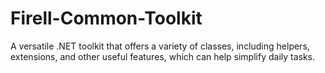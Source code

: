 # Firell-Common-Toolkit
A versatile .NET toolkit that offers a variety of classes, including helpers, extensions, and other useful features, which can help simplify daily tasks.
